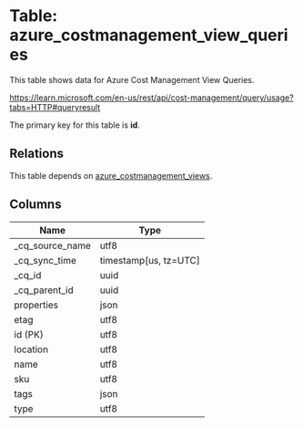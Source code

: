 # Table: azure_costmanagement_view_queries

This table shows data for Azure Cost Management View Queries.

https://learn.microsoft.com/en-us/rest/api/cost-management/query/usage?tabs=HTTP#queryresult

The primary key for this table is **id**.

## Relations

This table depends on [azure_costmanagement_views](azure_costmanagement_views).

## Columns

| Name          | Type          |
| ------------- | ------------- |
|_cq_source_name|utf8|
|_cq_sync_time|timestamp[us, tz=UTC]|
|_cq_id|uuid|
|_cq_parent_id|uuid|
|properties|json|
|etag|utf8|
|id (PK)|utf8|
|location|utf8|
|name|utf8|
|sku|utf8|
|tags|json|
|type|utf8|